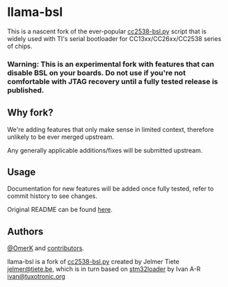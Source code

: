 # llama-bsl

This is a nascent fork of the ever-popular [cc2538-bsl.py](https://github.com/JelmerT/cc2538-bsl/) script that is widely used with TI's serial bootloader for CC13xx/CC26xx/CC2538 series of chips. 

### Warning: This is an experimental fork with features that can disable BSL on your boards. Do not use if you're not comfortable with JTAG recovery until a fully tested release is published.


## Why fork?

We're adding features that only make sense in limited context, therefore unlikely to be ever merged upstream.

Any generally applicable additions/fixes will be submitted upstream.


## Usage

Documentation for new features will be added once fully tested, refer to commit history to see changes.

Original README can be found [here](https://github.com/JelmerT/cc2538-bsl/blob/master/README.md).


## Authors

[@OmerK](https://twitter.com/omerk) and [contributors](https://github.com/electrolama/llama-bsl/graphs/contributors).

llama-bsl is a fork of [cc2538-bsl.py](https://github.com/JelmerT/cc2538-bsl/) created by Jelmer Tiete <jelmer@tiete.be>, which is in turn based on [stm32loader](https://github.com/jsnyder/stm32loader) by Ivan A-R <ivan@tuxotronic.org>
